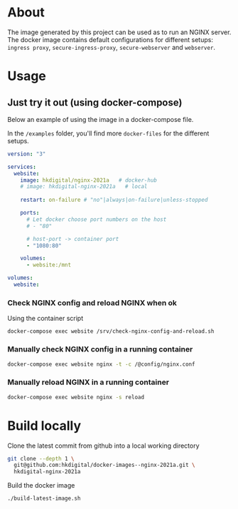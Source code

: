
# About

The image generated by this project can be used as to run an NGINX server. The docker image contains default configurations for different setups: `ingress proxy`, `secure-ingress-proxy`, `secure-webserver` and `webserver`.

# Usage

## Just try it out (using docker-compose)

Below an example of using the image in a docker-compose file.

In the `/examples` folder, you'll find more `docker-files` for the different setups.

```yaml
version: "3"

services:
  website:
    image: hkdigital/nginx-2021a   # docker-hub
    # image: hkdigital-nginx-2021a   # local
    
    restart: on-failure # "no"|always|on-failure|unless-stopped

    ports:
      # Let docker choose port numbers on the host
      # - "80"

      # host-port -> container port
      - "1080:80"

    volumes:
      - website:/mnt

volumes:
  website:
```

### Check NGINX config and reload NGINX when ok

Using the container script

```
docker-compose exec website /srv/check-nginx-config-and-reload.sh
```

### Manually check NGINX config in a running container

```bash
docker-compose exec website nginx -t -c /@config/nginx.conf
```

### Manually reload NGINX in a running container

```bash
docker-compose exec website nginx -s reload
```

# Build locally

Clone the latest commit from github into a local working directory

```bash
git clone --depth 1 \
  git@github.com:hkdigital/docker-images--nginx-2021a.git \
  hkdigital-nginx-2021a
```

Build the docker image

```bash
./build-latest-image.sh
```
